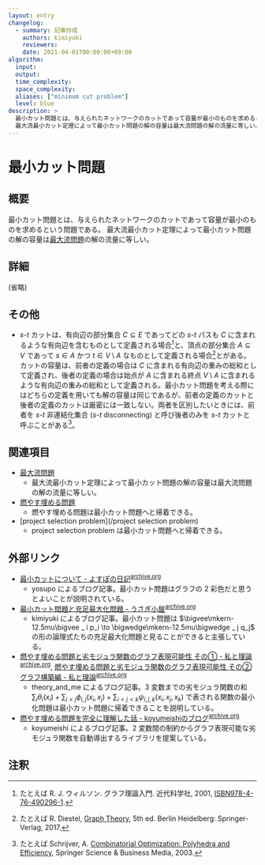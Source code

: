 ```yaml
---
layout: entry
changelog:
  - summary: 記事作成
    authors: kimiyuki
    reviewers:
    date: 2021-04-01T00:00:00+09:00
algorithm:
  input:
  output:
  time_complexity:
  space_complexity:
  aliases: ["minimum cut problem"]
  level: blue
description: >
  最小カット問題とは、与えられたネットワークのカットであって容量が最小のものを求めるという問題。
  最大流最小カット定理によって最小カット問題の解の容量は最大流問題の解の流量に等しい。
---
```


# 最小カット問題

## 概要

最小カット問題とは、与えられたネットワークのカットであって容量が最小のものを求めるという問題である。
最大流最小カット定理によって最小カット問題の解の容量は[最大流問題](/maximum-flow-problem)の解の流量に等しい。


## 詳細

(省略)


## その他

-   $s$-$t$ カットは、有向辺の部分集合 $C \subseteq E$ であってどの $s$-$t$ パスも $C$ に含まれるような有向辺を含むものとして定義される場合[^cut-set-of-edges]と、頂点の部分集合 $A \subseteq V$ であって $s \in A$ かつ $t \in V \setminus A$ なものとして定義される場合[^cut-set-of-vertices]とがある。カットの容量は、前者の定義の場合は $C$ に含まれる有向辺の重みの総和として定義され、後者の定義の場合は始点が $A$ に含まれる終点 $V \setminus A$ に含まれるような有向辺の重みの総和として定義される。最小カット問題を考える際にはどちらの定義を用いても解の容量は同じであるが、前者の定義のカットと後者の定義のカットは厳密には一致しない。両者を区別したいときには、前者を $s$-$t$ 非連結化集合 ($s$-$t$ disconnecting) と呼び後者のみを $s$-$t$ カットと呼ぶことがある[^s-t-disconnecting]。


## 関連項目

-   [最大流問題](/maximum-flow-problem)
    -   最大流最小カット定理によって最小カット問題の解の容量は最大流問題の解の流量に等しい。
-   [燃やす埋める問題](/moyasu-umeru-mondai)
    -   燃やす埋める問題は最小カット問題へと帰着できる。
-   [project selection problem](/project selection problem)
    -   project selection problem は最小カット問題へと帰着できる。


## 外部リンク

-   [最小カットについて - よすぽの日記](https://yosupo.hatenablog.com/entry/2015/03/31/134336)<sup>[archive.org](https://web.archive.org/web/20210401023012/https://yosupo.hatenablog.com/entry/2015/03/31/134336)</sup>
    -   <a class="handle">yosupo</a> によるブログ記事。最小カット問題はグラフの $2$ 彩色だと思うとよいことが説明されている。
-   [最小カット問題と充足最大化問題 - うさぎ小屋](https://kimiyuki.net/blog/2020/03/07/minimum-cut-and-maximum-satisfiability/)<sup>[archive.org](https://web.archive.org/web/20210401023109/https://kimiyuki.net/blog/2020/03/07/minimum-cut-and-maximum-satisfiability/)</sup>
    -   <a class="handle">kimiyuki</a> によるブログ記事。最小カット問題は $\bigvee\mkern-12.5mu\bigvee _ i p_i \to \bigwedge\mkern-12.5mu\bigwedge _ j q_j$ の形の論理式たちの充足最大化問題と見ることができると主張している。
-   [燃やす埋める問題と劣モジュラ関数のグラフ表現可能性 その① - 私と理論](https://theory-and-me.hatenablog.com/entry/2020/03/13/180935)<sup>[archive.org](https://web.archive.org/web/20210401023205/https://theory-and-me.hatenablog.com/entry/2020/03/13/180935)</sup>, [燃やす埋める問題と劣モジュラ関数のグラフ表現可能性 その② グラフ構築編 - 私と理論](https://theory-and-me.hatenablog.com/entry/2020/03/17/180157)<sup>[archive.org](https://web.archive.org/web/20210401023147/https://theory-and-me.hatenablog.com/entry/2020/03/17/180157)</sup>
    -   <a class="handle">theory_and_me</a> によるブログ記事。$3$ 変数までの劣モジュラ関数の和 $\sum_i \theta_i(x_i) + \sum _ {i \lt j} \phi _ {i, j} (x_i, x_j) + \sum _ {i \lt j \lt k} \psi _ {i, j, k} (x_i, x_j, x_k)$ で表される関数の最小化問題は最小カット問題に帰着できることを説明している。
-   [燃やす埋める問題を完全に理解した話 - koyumeishiのブログ](https://koyumeishi.hatenablog.com/entry/2021/01/14/052223)<sup>[archive.org](https://web.archive.org/web/20210401023419/https://koyumeishi.hatenablog.com/entry/2021/01/14/052223)</sup>
    -   <a class="handle">koyumeishi</a> によるブログ記事。$2$ 変数間の制約からグラフ表現可能な劣モジュラ関数を自動導出するライブラリを提案している。


## 注釈

[^moyasu-umeru-local-name]: 競技プログラミングのコミュニティ外では通用しない名前であることに注意したい。
[^cut-set-of-edges]: たとえば R. J. ウィルソン. グラフ理論入門. 近代科学社, 2001, [ISBN978-4-76-490296-1](https://iss.ndl.go.jp/api/openurl?isbn=9784764902961).
[^cut-set-of-vertices]: たとえば R. Diestel, [Graph Theory](https://www.springer.com/jp/book/9783662536216), 5th ed. Berlin Heidelberg: Springer-Verlag, 2017.
[^s-t-disconnecting]: たとえば Schrijver, A. [Combinatorial Optimization: Polyhedra and Efficiency](https://www.springer.com/jp/book/9783540443896), Springer Science &amp; Business Media, 2003.
